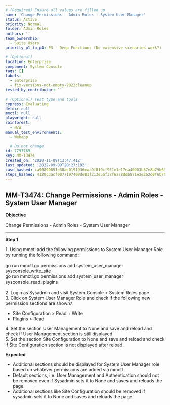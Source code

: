 ```yaml
---
# (Required) Ensure all values are filled up
name: 'Change Permissions - Admin Roles - System User Manager'
status: Active
priority: Normal
folder: Admin Roles
authors: ''
team_ownership:
  - Suite Users
priority_p1_to_p4: P3 - Deep Functions (Do extensive scenarios work?)

# (Optional)
location: Enterprise
component: System Console
tags: []
labels:
  - enterprise
  - fix-versions-not-empty-2022cleanup
tested_by_contributor: ''

# (Optional) Test type and tools
cypress: Evaluating
detox: null
mmctl: null
playwright: null
rainforest:
  - N/A
manual_test_environments:
  - Webapp

  # Do not change
id: 7797769
key: MM-T3474
created_on: '2020-11-09T13:47:41Z'
last_updated: '2022-09-09T20:27:19Z'
case_hashed: ca90890851e38ac0191936eaa9f819cf951e1e17ea40903b37e8b79b659b1117c8ec803a403033c84bca8d5c82967ba7
steps_hashed: 4120c3acf0077107409de81f213e5af37f6a78ddb871e2e2b2d0f6b76d2829f63affa012e2f558fd1b00db69b2587650
---
```


<!-- (Auto-generated) Based on frontmatter's "key" and "name" -->

## MM-T3474: Change Permissions - Admin Roles - System User Manager

**Objective**

Change Permissions - Admin Roles - System User Manager

---

**Step 1**

1\. Using mmctl add the following permissions to System User Manager Role by running the following command:\
\
go run mmctl.go permissions add system\_user\_manager sysconsole\_write\_site\
go run mmctl.go permissions add system\_user\_manager sysconsole\_read\_plugins\
\
2\. Login as Sysadmin and visit System Console > System Roles page.\
3\. Click on System User Manager Role and check if the following new permission sections are shown:\\

- Site Configuration > Read + Write
- Plugins > Read

4\. Set the section User Management to None and save and reload and check if User Management section is still displayed.\
5\. Set the section Site Configuration to None and save and reload and check if Site Configuration section is not displayed after reload.

**Expected**

- Additional sections should be displayed for System User Manager role based on whatever permissions are added via mmctl
- Default sections, i.e. User Management and Authentication should not be removed even if Sysadmin sets it to None and saves and reloads the page.
- Additional sections like Site Configuration should be removed if sysadmin sets it to None and saves and reloads the page.
